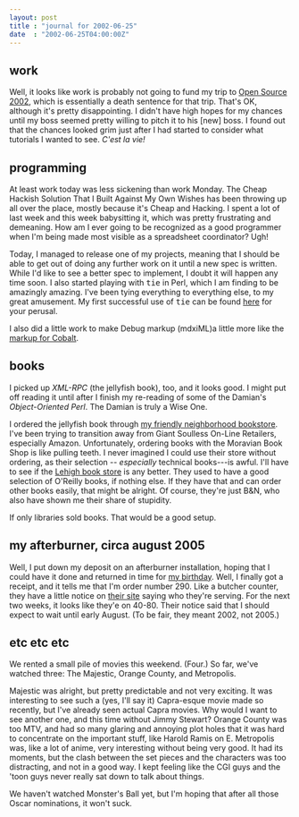 ```yaml
---
layout: post
title : "journal for 2002-06-25"
date  : "2002-06-25T04:00:00Z"
---
```


## work

Well, it looks like work is probably not going to fund my trip to <a href='http://conferences.oreillynet.com/os2002/'>Open Source 2002</a>, which is essentially a death sentence for that trip.  That's OK, although it's pretty disappointing.  I didn't have high hopes for my chances until my boss seemed pretty willing to pitch it to his [new] boss.  I found out that the chances looked grim just after I had started to consider what tutorials I wanted to see.  <i>C'est la vie!</i>

## programming

At least work today was less sickening than work Monday.  The Cheap Hackish Solution That I Built Against My Own Wishes has been throwing up all over the place, mostly because it's Cheap and Hacking.  I spent a lot of last week and this week babysitting it, which was pretty frustrating and demeaning.  How am I ever going to be recognized as a good programmer when I'm being made most visible as a spreadsheet coordinator?  Ugh!

Today, I managed to release one of my projects, meaning that I should be able to get out of doing any further work on it until a new spec is written.  While I'd like to see a better spec to implement, I doubt it will happen any time soon.  I also started playing with <tt>tie</tt> in Perl, which I am finding to be amazingly amazing.  I've been tying everything to everything else, to my great amusement.  My first successful use of <tt>tie</tt> can be found <a href='http://rjbs.manxome.org/code/perl/stub.pl'>here</a> for your perusal.

I also did a little work to make Debug markup (mdxiML)a little more like the <a href='http://mdxi.collapsar.net//cobalt/cmms.html'>markup for Cobalt</a>.

## books

I picked up <cite class='book'>XML-RPC</cite> (the jellyfish book), too, and it looks good.  I might put off reading it until after I finish my re-reading of some of the Damian's <cite class='book'>Object-Oriented Perl</cite>.  The Damian is truly a Wise One.

I ordered the jellyfish book through <a href='http://www.moravianstar.com/'>my friendly neighborhood bookstore</a>.  I've been trying to transition away from Giant Soulless On-Line Retailers, especially Amazon.  Unfortunately, ordering books with the Moravian Book Shop is like pulling teeth.  I never imagined I could use their store without ordering, as their selection -- <em>especially</em> technical books---is awful.  I'll have to see if the <a href='http://www.lehigh.bkstore.com'>Lehigh book store</a> is any better. They used to have a good selection of O'Reilly books, if nothing else.  If they have that and can order other books easily, that might be alright.  Of course, they're just B&N, who also have shown me their share of stupidity.

If only libraries sold books.  That would be a good setup.

## my afterburner, circa august 2005

Well, I put down my deposit on an afterburner installation, hoping that I could have it done and returned in time for <a href='/countdown'>my birthday</a>. Well, I finally got a receipt, and it tells me that I'm order number 290.  Like a butcher counter, they have a little notice on <a href='http://www.portablemonopoly.net/'>their site</a> saying who they're serving.  For the next two weeks, it looks like they'e on 40-80.  Their notice said that I should expect to wait until early August.  (To be fair, they meant 2002, not 2005.)

## etc etc etc

We rented a small pile of movies this weekend.  (Four.)  So far, we've watched three:  The Majestic, Orange County, and Metropolis.

Majestic was alright, but pretty predictable and not very exciting.  It was interesting to see such a (yes, I'll say it) Capra-esque movie made so recently, but I've already seen actual Capra movies.  Why would I want to see another one, and this time without Jimmy Stewart?  Orange County was too MTV, and had so many glaring and annoying plot holes that it was hard to concentrate on the important stuff, like Harold Ramis on E.  Metropolis was, like a lot of anime, very interesting without being very good.  It had its moments, but the clash between the set pieces and the characters was too distracting, and not in a good way.  I kept feeling like the CGI guys and the 'toon guys never really sat down to talk about things.

We haven't watched Monster's Ball yet, but I'm hoping that after all those Oscar nominations, it won't suck.

